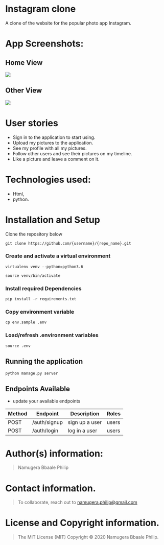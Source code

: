# Instagram clone
A clone of the website for the popular photo app Instagram.

# App Screenshots:

## Home View
<img src="https://github.com/scrupycoco/InstagramClone/blob/master/media/screenshot1.png">

## Other View 
<img src="https://github.com/scrupycoco/InstagramClone/blob/master/media/screenshot2.png">


# User stories
* Sign in to the application to start using.
* Upload my pictures to the application.
* See my profile with all my pictures.
* Follow other users and see their pictures on my timeline.
* Like a picture and leave a comment on it.

# Technologies used: 
* Html,
* python.

# Installation and Setup

Clone the repository below

```
git clone https://github.com/{username}/{repo_name}.git
```

### Create and activate a virtual environment

    virtualenv venv --python=python3.6

    source venv/bin/activate

### Install required Dependencies

    pip install -r requirements.txt

### Copy environment variable

    cp env.sample .env

### Load/refresh .environment variables

    source .env

## Running the application

```
python manage.py server
```


## Endpoints Available
 - update your available endpoints

| Method | Endpoint                        | Description                           | Roles         |
| ------ | ------------------------------- | ------------------------------------- | ------------  |
| POST   |        /auth/signup             | sign up a user                        | users         |
| POST   |        /auth/login              | log in  a user                        | users         |



# Author(s) information: 
> Namugera Bbaale Philip

# Contact information.
> To collaborate, reach out to namugera.philip@gmail.com

# License and Copyright information.
> The MIT License (MIT) Copyright © 2020 Namugera Bbaale Philip.
